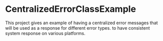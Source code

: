 # CentralizedErrorClassExample
This project gives an example of having a centralized error messages that will be used as a response for different error types. to have consistent system response on various platforms.
